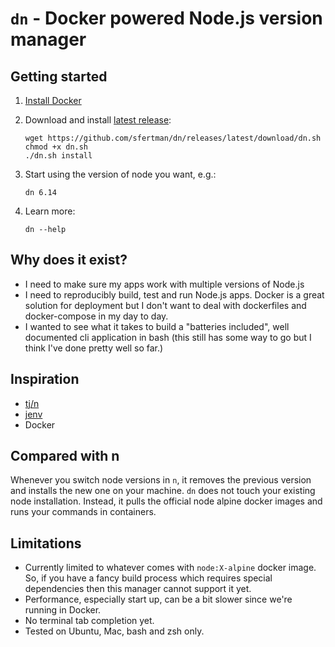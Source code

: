 # `dn` - **D**ocker powered **N**ode.js version manager

## Getting started
1. [Install Docker](https://docs.docker.com/desktop/#download-and-install)
1. Download and install [latest release](https://github.com/sfertman/dn/releases/latest):

    ```
    wget https://github.com/sfertman/dn/releases/latest/download/dn.sh
    chmod +x dn.sh
    ./dn.sh install
    ```
    
1. Start using the version of node you want, e.g.:

    ```
    dn 6.14
    ```
    
1. Learn more:

    ```
    dn --help
    ```

## Why does it exist?
- I need to make sure my apps work with multiple versions of Node.js
- I need to reproducibly build, test and run Node.js apps. Docker is a great solution for deployment but I don't want to deal with dockerfiles and docker-compose in my day to day.
- I wanted to see what it takes to build a "batteries included", well documented cli application in bash (this still has some way to go but I think I've done pretty well so far.)

## Inspiration
- [tj/n](https://github.com/tj/n)
- [jenv](https://github.com/jenv/jenv)
- Docker

## Compared with n
Whenever you switch node versions in `n`, it removes the previous version and installs the new one on your machine. `dn` does not touch your existing node installation. Instead, it pulls the official node alpine docker images and runs your commands in containers.

## Limitations
- Currently limited to whatever comes with `node:X-alpine` docker image. So, if you have a fancy build process which requires special dependencies then this manager cannot support it yet.
- Performance, especially start up, can be a bit slower since we're running in Docker.
- No terminal tab completion yet.
- Tested on Ubuntu, Mac, bash and zsh only.
